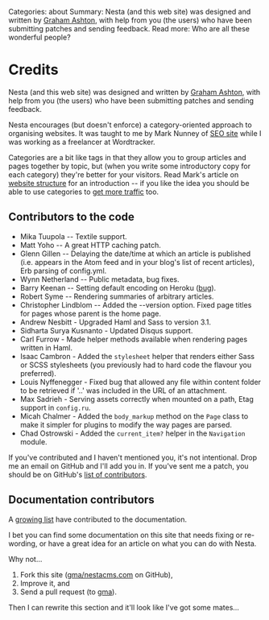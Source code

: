 Categories: about
Summary: Nesta (and this web site) was designed and written by [Graham Ashton][gma], with help from you (the users) who have been submitting patches and sending feedback.
Read more: Who are all these wonderful people?

# Credits

Nesta (and this web site) was designed and written by [Graham
Ashton][gma], with help from you (the users) who have been submitting
patches and sending feedback.

[gma]: http://effectif.com

Nesta encourages (but doesn't enforce) a category-oriented approach to
organising websites. It was taught to me by Mark Nunney of [SEO
site][ss] while I was working as a freelancer at Wordtracker.

[ss]: http://www.seosite.co.uk/

Categories are a bit like tags in that they allow you to group articles
and pages together by topic, but (when you write some introductory copy
for each category) they're better for your visitors. Read Mark's
article on [website structure][nunney1] for an introduction -- if you
like the idea you should be able to use categories to [get more
traffic][nunney2] too.

[nunney1]: http://www.wordtracker.com/academy/website-structure
[nunney2]: http://www.wordtracker.com/academy/site-structure-planning-seo

## Contributors to the code

 - Mika Tuupola -- Textile support.
 - Matt Yoho -- A great HTTP caching patch.
 - Glenn Gillen -- Delaying the date/time at which an article is
   published (i.e. appears in the Atom feed and in your blog's list of
   recent articles), Erb parsing of config.yml.
 - Wynn Netherland -- Public metadata, bug fixes.
 - Barry Keenan -- Setting default encoding on Heroku ([bug][bug14]).
 - Robert Syme -- Rendering summaries of arbitrary articles.
 - Christopher Lindblom -- Added the --version option. Fixed page titles
   for pages whose parent is the home page.
 - Andrew Nesbitt - Upgraded Haml and Sass to version 3.1.
 - Sidharta Surya Kusnanto - Updated Disqus support.
 - Carl Furrow - Made helper methods available when rendering pages
   written in Haml.
 - Isaac Cambron - Added the `stylesheet` helper that renders either
   Sass or SCSS stylesheets (you previously had to hard code the flavour
   you preferred).
 - Louis Nyffenegger - Fixed bug that allowed any file within content
   folder to be retrieved if '..' was included in the URL of an
   attachment.
 - Max Sadrieh - Serving assets correctly when mounted on a path, Etag
   support in `config.ru`.
 - Micah Chalmer - Added the `body_markup` method on the `Page` class to
   make it simpler for plugins to modify the way pages are parsed.
 - Chad Ostrowski - Added the `current_item?` helper in the `Navigation`
   module.

If you've contributed and I haven't mentioned you, it's not intentional.
Drop me an email on GitHub and I'll add you in. If you've sent me a
patch, you should be on GitHub's [list of contributors][].

[bug14]: https://github.com/gma/nesta/issues#issue/14
[list of contributors]: https://github.com/gma/nesta/contributors

## Documentation contributors

A [growing list][] have contributed to the documentation.

[growing list]: https://github.com/gma/nestacms.com/contributors
[upgrading]: /blog/upgrading-to-the-gem

I bet you can find some documentation on this site that needs fixing or
re-wording, or have a great idea for an article on what you can do with
Nesta.

Why not...

1. Fork this site ([gma/nestacms.com][repo] on GitHub),
2. Improve it, and
3. Send a pull request (to [gma][gma]).

Then I can rewrite this section and it'll look like I've got some
mates...

[repo]: https://github.com/gma/nestacms.com
[gma]: https://github.com/gma
